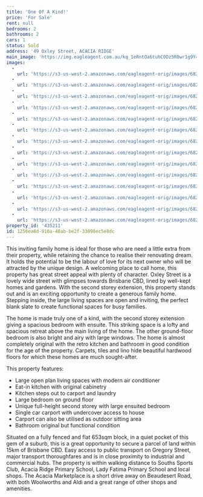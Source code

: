 ```yaml
---
title: 'One Of A Kind!'
price: 'For Sale'
rent: null
bedrooms: 2
bathrooms: 2
cars: 1
status: Sold
address: '49 Oxley Street, ACACIA RIDGE'
main_image: 'https://img.eagleagent.com.au/kq_1eRntOa6tuhC0Dz5R0wr1g9Y=/1280x854/smart/https://s3-us-west-2.amazonaws.com/eagleagent-orig/images/6821763/127723758-image-M.jpg'
images:
  -
    url: 'https://s3-us-west-2.amazonaws.com/eagleagent-orig/images/6821776/127723758-image-N.jpg'
  -
    url: 'https://s3-us-west-2.amazonaws.com/eagleagent-orig/images/6821775/127723758-image-L.jpg'
  -
    url: 'https://s3-us-west-2.amazonaws.com/eagleagent-orig/images/6821774/127723758-image-K.jpg'
  -
    url: 'https://s3-us-west-2.amazonaws.com/eagleagent-orig/images/6821773/127723758-image-J.jpg'
  -
    url: 'https://s3-us-west-2.amazonaws.com/eagleagent-orig/images/6821772/127723758-image-I.jpg'
  -
    url: 'https://s3-us-west-2.amazonaws.com/eagleagent-orig/images/6821771/127723758-image-H.jpg'
  -
    url: 'https://s3-us-west-2.amazonaws.com/eagleagent-orig/images/6821770/127723758-image-G.jpg'
  -
    url: 'https://s3-us-west-2.amazonaws.com/eagleagent-orig/images/6821769/127723758-image-F.jpg'
  -
    url: 'https://s3-us-west-2.amazonaws.com/eagleagent-orig/images/6821768/127723758-image-E.jpg'
  -
    url: 'https://s3-us-west-2.amazonaws.com/eagleagent-orig/images/6821767/127723758-image-D.jpg'
  -
    url: 'https://s3-us-west-2.amazonaws.com/eagleagent-orig/images/6821766/127723758-image-C.jpg'
  -
    url: 'https://s3-us-west-2.amazonaws.com/eagleagent-orig/images/6821765/127723758-image-B.jpg'
  -
    url: 'https://s3-us-west-2.amazonaws.com/eagleagent-orig/images/6821764/127723758-image-A.jpg'
  -
    url: 'https://s3-us-west-2.amazonaws.com/eagleagent-orig/images/6821763/127723758-image-M.jpg'
property_id: '435211'
id: 1256ea8d-910a-48ab-be2f-33098ec5e8dc
---
```

This inviting family home is ideal for those who are need a little extra from their property, while retaining the chance to realise their renovating dream. It holds the potential to be the labour of love for its next owner who will be attracted by the unique design. A welcoming place to call home, this property has great street appeal with plenty of character. Oxley Street is a lovely wide street with glimpses towards Brisbane CBD, lined by well-kept homes and gardens. With the second storey extension, this property stands out and is an exciting opportunity to create a generous family home. Stepping inside, the large living spaces are open and inviting, the perfect blank slate to create functional spaces for busy families.

The home is made truly one of a kind, with the second storey extension giving a spacious bedroom with ensuite. This striking space is a lofty and spacious retreat above the main living of the home. The other ground-floor bedroom is also bright and airy with large windows. The home is almost completely original with the retro kitchen and bathroom in good condition for the age of the property. Carpets, tiles and lino hide beautiful hardwood floors for which these homes are much sought-after.

This property features:

*  Large open plan living spaces with modern air conditioner
*  Eat-in kitchen with original cabinetry
*  Kitchen steps out to carport and laundry
*  Large bedroom on ground floor
*  Unique full-height second storey with large ensuited bedroom
*  Single car carport with undercover access to house
*  Carport can also be utilised as outdoor sitting area
*  Bathroom original but functional condition

Situated on a fully fenced and flat 653sqm block, in a quiet pocket of this gem of a suburb, this is a great opportunity to secure a parcel of land within 15km of Brisbane CBD. Easy access to public transport on Gregory Street, major transport thoroughfares and is in close proximity to industrial and commercial hubs. The property is within walking distance to Souths Sports Club, Acacia Ridge Primary School, Lady Fatima Primary School and local shops. The Acacia Marketplace is a short drive away on Beaudesert Road, with both Woolworths and Aldi and a great range of other shops and amenities.